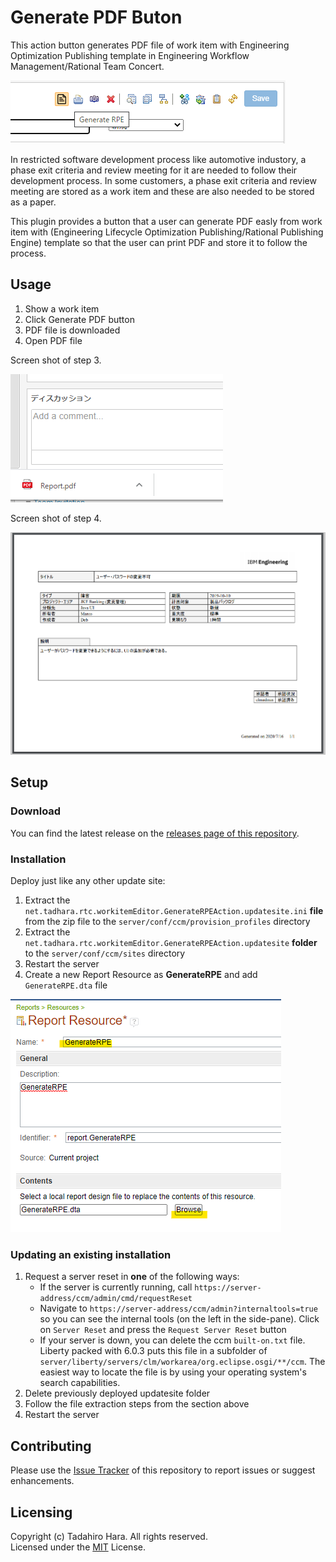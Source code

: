 # Generate PDF Buton 
This action button generates PDF file of work item with Engineering Optimization Publishing template in Engineering Workflow Management/Rational Team Concert.

![Overview](https://github.com/tadhara/ewm_generate_pdf/blob/master/doc/image/ButtonImage.png)

In restricted software development process like automotive industory,  a phase exit criteria and review meeting for it are needed to follow their development process.
In some customers, a phase exit criteria and review meeting are stored as a work item and these are also needed to be stored as a paper.

This plugin provides a button that a user can generate PDF easly from work item with (Engineering Lifecycle Optimization Publishing/Rational Publishing Engine) template so that the user can print PDF and store it to follow the process.

## Usage
1. Show a work item
2. Click Generate PDF button
3. PDF file is downloaded
4. Open PDF file

Screen shot of step 3.

![Download PDF](https://github.com/tadhara/ewm_generate_pdf/blob/master/doc/image/download.png)

Screen shot of step 4.

![Downloaded PDF](https://github.com/tadhara/ewm_generate_pdf/blob/master/doc/image/PDF_small.png)

## Setup

### Download
You can find the latest release on the [releases page of this repository](https://github.com/tadhara/ewm_generate_pdf/releases).

### Installation
Deploy just like any other update site:

1. Extract the `net.tadhara.rtc.workitemEditor.GenerateRPEAction.updatesite.ini` **file** from the zip file to the `server/conf/ccm/provision_profiles` directory
2. Extract the `net.tadhara.rtc.workitemEditor.GenerateRPEAction.updatesite` **folder** to the `server/conf/ccm/sites` directory
3. Restart the server
4. Create a new Report Resource as **GenerateRPE** and add `GenerateRPE.dta` file

![ReportResource](https://github.com/tadhara/ewm_generate_pdf/blob/master/doc/image/ReportResource4.png)


### Updating an existing installation
1. Request a server reset in **one** of the following ways:
    * If the server is currently running, call `https://server-address/ccm/admin/cmd/requestReset`
    * Navigate to `https://server-address/ccm/admin?internaltools=true` so you can see the internal tools (on the left in the side-pane). Click on `Server Reset` and press the `Request Server Reset` button
    * If your server is down, you can delete the ccm `built-on.txt` file. Liberty packed with 6.0.3 puts this file in a subfolder of `server/liberty/servers/clm/workarea/org.eclipse.osgi/**/ccm`. The easiest way to locate the file is by using your operating system's search capabilities.
2. Delete previously deployed updatesite folder
3. Follow the file extraction steps from the section above
4. Restart the server

## Contributing
Please use the [Issue Tracker](https://github.com/tadhara/ewm_generate_pdf/issues) of this repository to report issues or suggest enhancements.

## Licensing
Copyright (c) Tadahiro Hara. All rights reserved.  
Licensed under the [MIT](https://github.com/tadhara/ewm_generate_pdf/blob/master/LICENSE) License.
